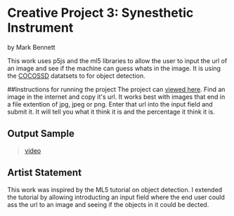 # Creative Project 3: Synesthetic Instrument

by Mark Bennett

This work uses p5js and the ml5 libraries to allow the user to input the url of an image and see if the machine can guess whats in the image. It is using the [COCOSSD](https://github.com/tensorflow/tfjs-models/tree/master/coco-ssd) datatsets to for object detection.

##Instructions for running the project
The project can [ viewed here](https://editor.p5js.org/TheMarkBennett/present/3LsnJackS). Find an image in the internet and copy it's url. It works best with images that end in a file extention of jpg, jpeg or png. Enter that url into the input field and submit it. It will tell you what it think it is and the percentage it think it is.

## Output Sample

> [video](https://storyxpress.co/video/ko8z0bz0nymhbu3gu)

## Artist Statement

This work was inspired by the ML5 tutorial on object detection. I extended the tutorial by allowing introducting an input field where the end user could ass the url to an image and seeing if the objects in it could be dected.
